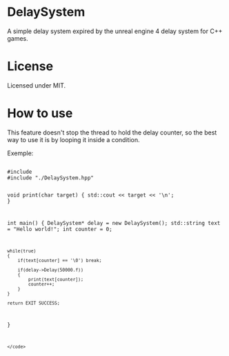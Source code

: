 # DelaySystem
A simple delay system expired by the unreal engine 4 delay system for C++ games.

# License
Licensed under MIT.

# How to use

This feature doesn't stop the thread to hold the delay counter, so the best way to use it is by looping it inside a condition.

Exemple:

<code>
#include <iostream>
#include "./DelaySystem.hpp"

void print(char target)
{
    std::cout << target << '\n';
}

int main()
{
    DelaySystem* delay = new DelaySystem();
    std::string text = "Hello world!";
    int counter = 0;

    while(true)
    {
        if(text[counter] == '\0') break;

        if(delay->Delay(50000.f))
        {
            print(text[counter]);
            counter++;
        }
    }

    return EXIT_SUCCESS;
}
    
    </code>
